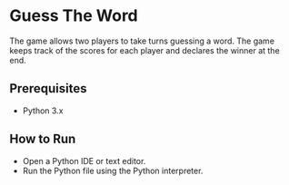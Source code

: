 # Guess The Word
The game allows two players to take turns guessing a word. The game keeps track of the scores for each player and declares the winner at the end.

## Prerequisites
- Python 3.x

## How to Run
- Open a Python IDE or text editor.
- Run the Python file using the Python interpreter.

